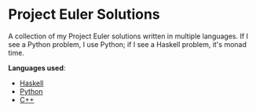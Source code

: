 Project Euler Solutions
=======================

A collection of my Project Euler solutions written in multiple languages. If I see a Python problem, I use Python; if I see a Haskell problem, it's monad time. 

<b>Languages used</b>: 
<ul>
  <li><a href="http://haskell.org">Haskell</a></li>
  <li><a href="http://python.org">Python</a></li>
  <li><a href="http://en.wikipedia.org/wiki/C%2B%2B">C++</a></li>
</ul>
